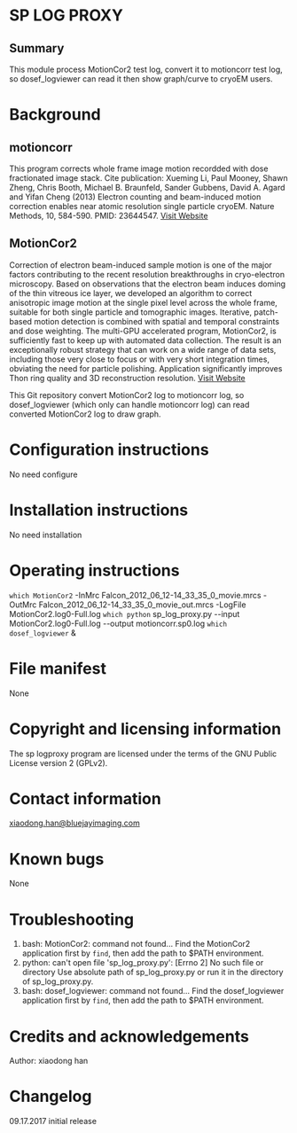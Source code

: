 SP LOG PROXY
============

Summary
-------
This module process MotionCor2 test log, convert it to motioncorr test log, so dosef_logviewer can read it then show graph/curve to cryoEM users.

# Background
## motioncorr
This program corrects whole frame image motion recordded with dose fractionated image stack.
Cite publication: Xueming Li, Paul Mooney, Shawn Zheng, Chris Booth, Michael B. Braunfeld, Sander Gubbens, David A. Agard and Yifan Cheng (2013) Electron counting and beam-induced motion correction enables near atomic resolution single particle cryoEM. Nature Methods, 10, 584-590. PMID: 23644547.
[Visit Website](http://cryoem.ucsf.edu/software/software.html)

## MotionCor2
Correction of electron beam-induced sample motion is one of the major factors contributing to the recent resolution breakthroughs in cryo-electron microscopy. Based on observations that the electron beam induces doming of the thin vitreous ice layer, we developed an algorithm to correct anisotropic image motion at the single pixel level across the whole frame, suitable for both single particle and tomographic images. Iterative, patch-based motion detection is combined with spatial and temporal constraints and dose weighting. The multi-GPU accelerated program, MotionCor2, is sufficiently fast to keep up with automated data collection. The result is an exceptionally robust strategy that can work on a wide range of data sets, including those very close to focus or with very short integration times, obviating the need for particle polishing. Application significantly improves Thon ring quality and 3D reconstruction resolution.
[Visit Website](http://msg.ucsf.edu/em/software/motioncor2.html)

This Git repository convert MotionCor2 log to motioncorr log, so dosef_logviewer (which only can handle motioncorr log) can read converted MotionCor2 log to draw graph.

# Configuration instructions
No need configure

# Installation instructions
No need installation

# Operating instructions
`which MotionCor2` -InMrc Falcon_2012_06_12-14_33_35_0_movie.mrcs -OutMrc Falcon_2012_06_12-14_33_35_0_movie_out.mrcs -LogFile MotionCor2.log0-Full.log
`which python` sp_log_proxy.py --input MotionCor2.log0-Full.log --output motioncorr.sp0.log
`which dosef_logviewer` &

# File manifest
None

# Copyright and licensing information
The sp logproxy program are licensed under the terms of the GNU Public License version 2 (GPLv2).

# Contact information
xiaodong.han@bluejayimaging.com

# Known bugs
None

# Troubleshooting
1. bash: MotionCor2: command not found...
Find the MotionCor2 application first by `find`, then add the path to $PATH environment.
2. python: can't open file 'sp_log_proxy.py': [Errno 2] No such file or directory
Use absolute path of sp_log_proxy.py or run it in the directory of sp_log_proxy.py.
3. bash: dosef_logviewer: command not found...
Find the dosef_logviewer application first by `find`, then add the path to $PATH environment.

# Credits and acknowledgements
Author: xiaodong han

# Changelog
09.17.2017  initial release
